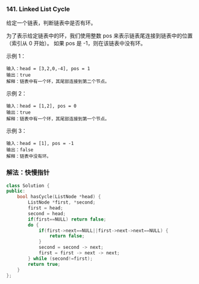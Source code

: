 ### 141. Linked List Cycle

给定一个链表，判断链表中是否有环。

为了表示给定链表中的环，我们使用整数 pos 来表示链表尾连接到链表中的位置（索引从 0 开始）。 如果 pos 是 -1，则在该链表中没有环。

示例 1：
```
输入：head = [3,2,0,-4], pos = 1
输出：true
解释：链表中有一个环，其尾部连接到第二个节点。
```

示例 2：
```
输入：head = [1,2], pos = 0
输出：true
解释：链表中有一个环，其尾部连接到第一个节点。
```

示例 3：
```
输入：head = [1], pos = -1
输出：false
解释：链表中没有环。
```

### 解法：快慢指针

```cpp
class Solution {
public:
    bool hasCycle(ListNode *head) {
        ListNode *first, *second;
        first = head;
        second = head;
        if(first==NULL) return false;
        do {
            if(first->next==NULL||first->next->next==NULL) {
                return false;
            }
            second = second -> next;
            first = first -> next -> next;
        } while (second!=first);
        return true;
    }
};
```
